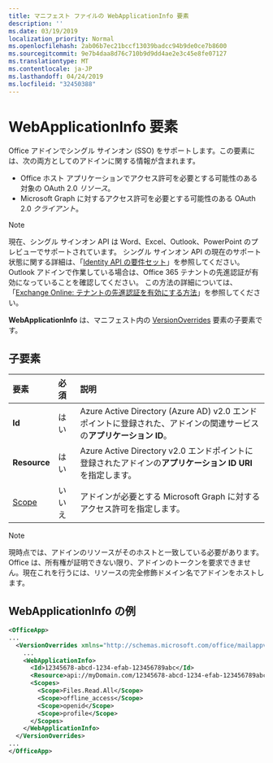 ```yaml
---
title: マニフェスト ファイルの WebApplicationInfo 要素
description: ''
ms.date: 03/19/2019
localization_priority: Normal
ms.openlocfilehash: 2ab06b7ec21bccf13039badcc94b9de0ce7b8600
ms.sourcegitcommit: 9e7b4daa8d76c710b9d9dd4ae2e3c45e8fe07127
ms.translationtype: MT
ms.contentlocale: ja-JP
ms.lasthandoff: 04/24/2019
ms.locfileid: "32450388"
---
```

# <a name="webapplicationinfo-element"></a>WebApplicationInfo 要素

Office アドインでシングル サインオン (SSO) をサポートします。この要素には、次の両方としてのアドインに関する情報が含まれます。

- Office ホスト アプリケーションでアクセス許可を必要とする可能性のある対象の OAuth 2.0 *リソース*。
- Microsoft Graph に対するアクセス許可を必要とする可能性のある OAuth 2.0 *クライアント*。

> [!NOTE]
> 現在、シングル サインオン API は Word、Excel、Outlook、PowerPoint のプレビューでサポートされています。 シングル サインオン API の現在のサポート状態に関する詳細は、「[Identity API の要件セット](/office/dev/add-ins/reference/requirement-sets/identity-api-requirement-sets)」を参照してください。 Outlook アドインで作業している場合は、Office 365 テナントの先進認証が有効になっていることを確認してください。 この方法の詳細については、「[Exchange Online: テナントの先進認証を有効にする方法](https://social.technet.microsoft.com/wiki/contents/articles/32711.exchange-online-how-to-enable-your-tenant-for-modern-authentication.aspx)」を参照してください。

**WebApplicationInfo** は、マニフェスト内の [VersionOverrides](versionoverrides.md) 要素の子要素です。  

## <a name="child-elements"></a>子要素

|  要素 |  必須  |  説明  |
|:-----|:-----|:-----|
|  **Id**    |  はい   |  Azure Active Directory (Azure AD) v2.0 エンドポイントに登録された、アドインの関連サービスの**アプリケーション ID**。|
|  **Resource**  |  はい   |  Azure Active Directory v2.0 エンドポイントに登録されたアドインの**アプリケーション ID URI** を指定します。|
|  [Scope](scopes.md)                |  いいえ  |  アドインが必要とする Microsoft Graph に対するアクセス許可を指定します。  |

> [!NOTE] 
> 現時点では、アドインのリソースがそのホストと一致している必要があります。 Office は、所有権が証明できない限り、アドインのトークンを要求できません。現在これを行うには、リソースの完全修飾ドメイン名でアドインをホストします。

## <a name="webapplicationinfo-example"></a>WebApplicationInfo の例

```xml
<OfficeApp>
...
  <VersionOverrides xmlns="http://schemas.microsoft.com/office/mailappversionoverrides" xsi:type="VersionOverridesV1_0">
    ...
    <WebApplicationInfo>
      <Id>12345678-abcd-1234-efab-123456789abc</Id>
      <Resource>api://myDomain.com/12345678-abcd-1234-efab-123456789abc<Resource>
      <Scopes>
        <Scope>Files.Read.All</Scope>
        <Scope>offline_access</Scope>
        <Scope>openid</Scope>
        <Scope>profile</Scope>        
      </Scopes>
    </WebApplicationInfo>
  </VersionOverrides>
...
</OfficeApp>
```
